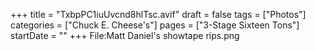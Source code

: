 +++
title = "TxbpPC1iuUvcnd8hlTsc.avif"
draft = false
tags = ["Photos"]
categories = ["Chuck E. Cheese's"]
pages = ["3-Stage Sixteen Tons"]
startDate = ""
+++
File:Matt Daniel's showtape rips.png
